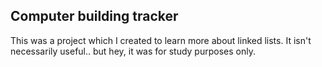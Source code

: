 ## Computer building tracker

This was a project which I created to learn more about linked lists.
It isn't necessarily useful.. but hey, it was for study purposes only.
